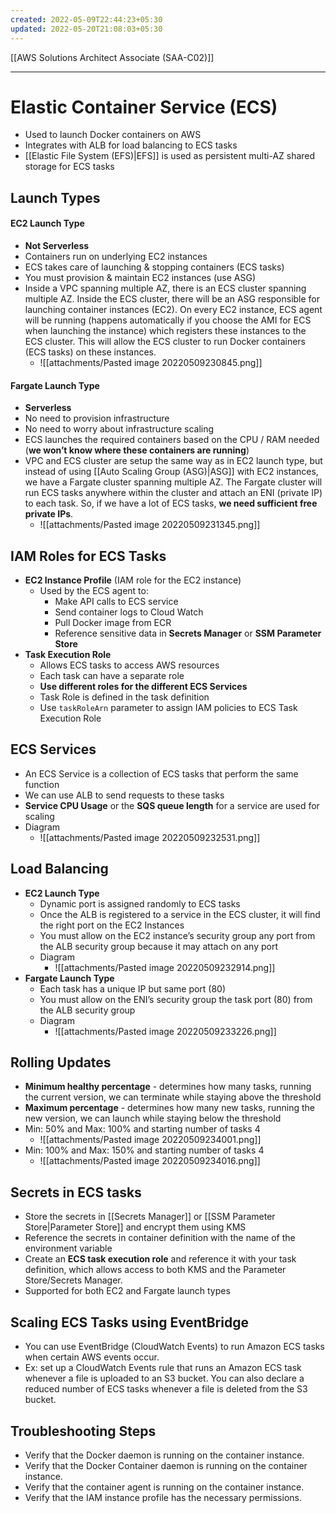 ```yaml
---
created: 2022-05-09T22:44:23+05:30
updated: 2022-05-20T21:08:03+05:30
---
```

[[AWS Solutions Architect Associate (SAA-C02)]]

---
# Elastic Container Service (ECS)
- Used to launch Docker containers on AWS
- Integrates with ALB for load balancing to ECS tasks
- [[Elastic File System (EFS)|EFS]] is used as persistent multi-AZ shared storage for ECS tasks

## Launch Types
#### EC2 Launch Type
- **Not Serverless**
- Containers run on underlying EC2 instances
- ECS takes care of launching & stopping containers (ECS tasks)
- You must provision & maintain EC2 instances (use ASG)
- Inside a VPC spanning multiple AZ, there is an ECS cluster spanning multiple AZ. Inside the ECS cluster, there will be an ASG responsible for launching container instances (EC2). On every EC2 instance, ECS agent will be running (happens automatically if you choose the AMI for ECS when launching the instance) which registers these instances to the ECS cluster. This will allow the ECS cluster to run Docker containers (ECS tasks) on these instances.
	- ![[attachments/Pasted image 20220509230845.png]]

#### Fargate Launch Type
- **Serverless**
- No need to provision infrastructure
- No need to worry about infrastructure scaling
- ECS launches the required containers based on the CPU / RAM needed (**we won’t know where these containers are running**)
- VPC and ECS cluster are setup the same way as in EC2 launch type, but instead of using [[Auto Scaling Group (ASG)|ASG]] with EC2 instances, we have a Fargate cluster spanning multiple AZ. The Fargate cluster will run ECS tasks anywhere within the cluster and attach an ENI (private IP) to each task. So, if we have a lot of ECS tasks, **we need sufficient free private IPs**.
	- ![[attachments/Pasted image 20220509231345.png]]

## IAM Roles for ECS Tasks
-  **EC2 Instance Profile** (IAM role for the EC2 instance)
    -   Used by the ECS agent to:
        -   Make API calls to ECS service
        -   Send container logs to Cloud Watch
        -   Pull Docker image from ECR
        -   Reference sensitive data in **Secrets Manager** or **SSM Parameter Store**
- **Task Execution Role**
	- Allows ECS tasks to access AWS resources
	- Each task can have a separate role
	- **Use different roles for the different ECS Services**
	- Task Role is defined in the task definition
	- Use `taskRoleArn` parameter to assign IAM policies to ECS Task Execution Role

## ECS Services
- An ECS Service is a collection of ECS tasks that perform the same function
- We can use ALB to send requests to these tasks
- **Service CPU Usage** or the **SQS queue length** for a service are used for scaling
- Diagram
	- ![[attachments/Pasted image 20220509232531.png]]

## Load Balancing
- **EC2 Launch Type**
	- Dynamic port is assigned randomly to ECS tasks
	- Once the ALB is registered to a service in the ECS cluster, it will find the right port on the EC2 Instances
	- You must allow on the EC2 instance’s security group any port from the ALB security group because it may attach on any port
	- Diagram
		- ![[attachments/Pasted image 20220509232914.png]]
- **Fargate Launch Type**
	- Each task has a unique IP but same port (80)
	-   You must allow on the ENI’s security group the task port (80) from the ALB security group
	- Diagram
		- ![[attachments/Pasted image 20220509233226.png]]

## Rolling Updates
-   **Minimum healthy percentage** - determines how many tasks, running the current version, we can terminate while staying above the threshold
-   **Maximum percentage** - determines how many new tasks, running the new version, we can launch while staying below the threshold
- Min: 50% and Max: 100% and starting number of tasks 4
	- ![[attachments/Pasted image 20220509234001.png]]
- Min: 100% and Max: 150% and starting number of tasks 4
	- ![[attachments/Pasted image 20220509234016.png]]

## Secrets in ECS tasks
- Store the secrets in [[Secrets Manager]] or [[SSM Parameter Store|Parameter Store]] and encrypt them using KMS
- Reference the secrets in container definition with the name of the environment variable
- Create an **ECS task execution role** and reference it with your task definition, which allows access to both KMS and the Parameter Store/Secrets Manager.
- Supported for both EC2 and Fargate launch types

## Scaling ECS Tasks using EventBridge
- You can use EventBridge (CloudWatch Events) to run Amazon ECS tasks when certain AWS events occur. 
- Ex: set up a CloudWatch Events rule that runs an Amazon ECS task whenever a file is uploaded to an S3 bucket. You can also declare a reduced number of ECS tasks whenever a file is deleted from the S3 bucket.

## Troubleshooting Steps
-   Verify that the Docker daemon is running on the container instance.
-   Verify that the Docker Container daemon is running on the container instance.
-   Verify that the container agent is running on the container instance.
-   Verify that the IAM instance profile has the necessary permissions.
